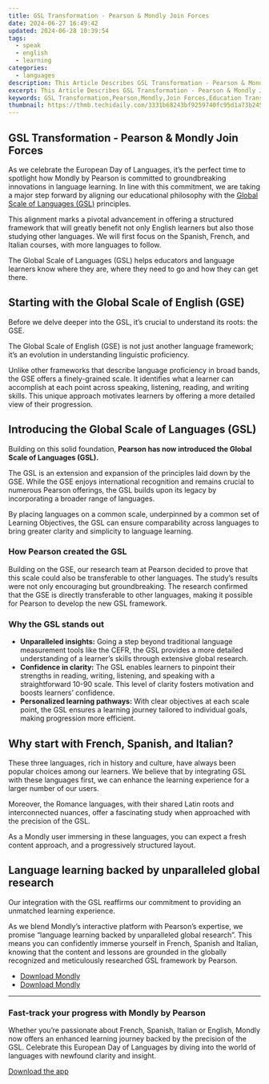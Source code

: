 ```yaml
---
title: GSL Transformation - Pearson & Mondly Join Forces
date: 2024-06-27 16:49:42
updated: 2024-06-28 10:39:54
tags:
  - speak
  - english
  - learning
categories:
  - languages
description: This Article Describes GSL Transformation - Pearson & Mondly Join Forces
excerpt: This Article Describes GSL Transformation - Pearson & Mondly Join Forces
keywords: GSL Transformation,Pearson,Mondly,Join Forces,Education Transformation,Language Learning Platforms,Educational Collaboration
thumbnail: https://thmb.techidaily.com/3331b68243bf9259740fc95d1a73b2453b86dd532a7a2ec26036834e7833dd28.jpg
---
```


## GSL Transformation - Pearson & Mondly Join Forces

 As we celebrate the European Day of Languages, it’s the perfect time to spotlight how Mondly by Pearson is committed to groundbreaking innovations in language learning. In line with this commitment, we are taking a major step forward by aligning our educational philosophy with the [Global Scale of Languages (GSL)](https://www.pearson.com/languages/why-pearson/the-global-scale-of-english/the-global-scale-of-languages.html) principles.

 This alignment marks a pivotal advancement in offering a structured framework that will greatly benefit not only English learners but also those studying other languages. We will first focus on the Spanish, French, and Italian courses, with more languages to follow.

 The Global Scale of Languages (GSL) helps educators and language learners know where they are, where they need to go and how they can get there.

## **Starting with the Global Scale of English (GSE)**

 Before we delve deeper into the GSL, it’s crucial to understand its roots: the GSE.

 The Global Scale of English (GSE) is not just another language framework; it’s an evolution in understanding linguistic proficiency.

 Unlike other frameworks that describe language proficiency in broad bands, the GSE offers a finely-grained scale. It identifies what a learner can accomplish at each point across speaking, listening, reading, and writing skills. This unique approach motivates learners by offering a more detailed view of their progression.

## **Introducing the Global Scale of Languages (GSL)**

Building on this solid foundation, **Pearson has now introduced the Global Scale of Languages (GSL).**

 The GSL is an extension and expansion of the principles laid down by the GSE. While the GSE enjoys international recognition and remains crucial to numerous Pearson offerings, the GSL builds upon its legacy by incorporating a broader range of languages.

 By placing languages on a common scale, underpinned by a common set of Learning Objectives, the GSL can ensure comparability across languages to bring greater clarity and simplicity to language learning.

### **How Pearson created the GSL**

 Building on the GSE, our research team at Pearson decided to prove that this scale could also be transferable to other languages. The study’s results were not only encouraging but groundbreaking. The research confirmed that the GSE is directly transferable to other languages, making it possible for Pearson to develop the new GSL framework.

### **Why the GSL stands out**

* **Unparalleled insights:**  Going a step beyond traditional language measurement tools like the CEFR, the GSL provides a more detailed understanding of a learner’s skills through extensive global research.
* **Confidence in clarity:**  The GSL enables learners to pinpoint their strengths in reading, writing, listening, and speaking with a straightforward 10-90 scale. This level of clarity fosters motivation and boosts learners’ confidence.
* **Personalized learning pathways:**  With clear objectives at each scale point, the GSL ensures a learning journey tailored to individual goals, making progression more efficient.

## **Why start with French, Spanish, and Italian?**

 These three languages, rich in history and culture, have always been popular choices among our learners. We believe that by integrating GSL with these languages first, we can enhance the learning experience for a larger number of our users.

 Moreover, the Romance languages, with their shared Latin roots and interconnected nuances, offer a fascinating study when approached with the precision of the GSL.

 As a Mondly user immersing in these languages, you can expect a fresh content approach, and a progressively structured layout.

## **Language learning backed by unparalleled global research**

 Our integration with the GSL reaffirms our commitment to providing an unmatched learning experience.

 As we blend Mondly’s interactive platform with Pearson’s expertise, we promise “language learning backed by unparalleled global research”. This means you can confidently immerse yourself in French, Spanish and Italian, knowing that the content and lessons are grounded in the globally recognized and meticulously researched GSL framework by Pearson.

* [Download Mondly](https://www.facebook.com/sharer/sharer.php?u=https%3A%2F%2Fwww.mondly.com%2Fblog%2Fgsl-by-pearson-mondly%2F&t=Introducing+the+Precision+of+the+Global+Scale+of+Languages+by+Pearson+to+Mondly "Share on Facebook")
* [Download Mondly](https://shop.mondly.com/affiliate.php?ACCOUNT=ATISTUDI&AFFILIATE=108875&PATH=https://www.mondly.com?AFFILIATE=108875)

---

### **Fast-track your progress with Mondly by Pearson**

 Whether you’re passionate about French, Spanish, Italian or English, Mondly now offers an enhanced learning journey backed by the precision of the GSL. Celebrate this European Day of Languages by diving into the world of languages with newfound clarity and insight.

[Download the app](https://adjt.mondly.com/5ixfg4k?campaign=blog-post-id-8950&fallback=https%3A%2F%2Fapp.mondly.com%3Futm%5Fmedium%3Dblog%5Fblog-post-id-8950%26utm%5Fsource%3Dblog-post-id-8950&redirect%5Fmacos=https%3A%2F%2Fapp.mondly.com%3Futm%5Fmedium%3Dblog%5Fblog-post-id-8950%26utm%5Fsource%3Dblog-post-id-8950&redirect%5Fandroid=https%3A%2F%2Fplay.google.com%2Fstore%2Fapps%2Fdetails%3Fid%3Dcom.atistudios.mondly.languages%3Futm%5Fmedium%3Dblog%5Fblog-post-id-8950%26utm%5Fsource%3Dblog-post-id-8950&redirect%5Fios=https%3A%2F%2Fapps.apple.com%2Fapp%2Fapple-store%2Fid987873536%3Fpt%3D78954800%26ct%3Dblog-post-id-8950%26mt%3D8 "Download the app")

<ins class="adsbygoogle"
     style="display:block"
     data-ad-format="autorelaxed"
     data-ad-client="ca-pub-7571918770474297"
     data-ad-slot="1223367746"></ins>



<ins class="adsbygoogle"
     style="display:block"
     data-ad-client="ca-pub-7571918770474297"
     data-ad-slot="8358498916"
     data-ad-format="auto"
     data-full-width-responsive="true"></ins>
